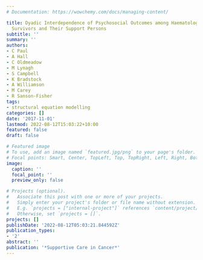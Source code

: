 ```yaml
---
# Documentation: https://wowchemy.com/docs/managing-content/

title: Dyadic Interdependence of Psychosocial Outcomes among Haematological Cancer
  Survivors and Their Support Persons
subtitle: ''
summary: ''
authors:
- C Paul
- A Hall
- C Oldmeadow
- M Lynagh
- S Campbell
- K Bradstock
- A Williamson
- M Carey
- R Sanson-Fisher
tags:
- structural equation modelling
categories: []
date: '2017-11-01'
lastmod: 2022-08-12T15:03:22+10:00
featured: false
draft: false

# Featured image
# To use, add an image named `featured.jpg/png` to your page's folder.
# Focal points: Smart, Center, TopLeft, Top, TopRight, Left, Right, BottomLeft, Bottom, BottomRight.
image:
  caption: ''
  focal_point: ''
  preview_only: false

# Projects (optional).
#   Associate this post with one or more of your projects.
#   Simply enter your project's folder or file name without extension.
#   E.g. `projects = ["internal-project"]` references `content/project/deep-learning/index.md`.
#   Otherwise, set `projects = []`.
projects: []
publishDate: '2022-08-12T05:03:21.844592Z'
publication_types:
- '2'
abstract: ''
publication: '*Supportive Care in Cancer*'
---
```

